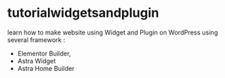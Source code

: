 # tutorialwidgetsandplugin

learn how to make website using Widget and Plugin on WordPress
using several framework : 
- Elementor Builder,
- Astra Widget 
- Astra Home Builder 
